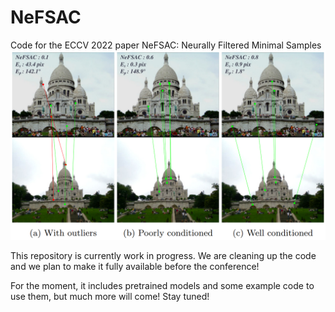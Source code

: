 # NeFSAC
Code for the ECCV 2022 paper NeFSAC: Neurally Filtered Minimal Samples
<img src="media/teaser.png" width="1000"/>

This repository is currently work in progress. We are cleaning up the code and we plan to make it fully available before the conference!

For the moment, it includes pretrained models and some example code to use them, but much more will come! Stay tuned!
